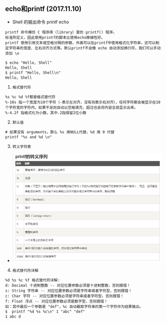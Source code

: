 ## echo和printf (2017.11.10)
* Shell 的输出命令 printf echo
```
printf 命令模仿 C 程序库（library）里的 printf() 程序。
标准所定义，因此使用printf的脚本比使用echo移植性好。
printf 使用引用文本或空格分隔的参数，外面可以在printf中使用格式化字符串，还可以制定字符串的宽度、左右对齐方式等。默认printf不会像 echo 自动添加换行符，我们可以手动添加 \n
```
```
$ echo "Hello, Shell"
Hello, Shell
$ printf "Hello, Shell\n"
Hello, Shell
```
1. `格式替代符`
```
%s %c %d %f都是格式替代符
%-10s 指一个宽度为10个字符（-表示左对齐，没有则表示右对齐），任何字符都会被显示在10个字符宽的字符内，如果不足则自动以空格填充，超过也会将内容全部显示出来。
%-4.2f 指格式化为小数，其中.2指保留2位小数
```
2. `默认值`
```
# 如果没有 arguments，那么 %s 用NULL代替，%d 用 0 代替
printf "%s and %d \n" 
```
3. `转义字符表`
* ![转义字符表](https://github.com/GalenDeng/Shell/blob/master/printf%E7%9A%84%E8%BD%AC%E4%B9%89%E5%AD%97%E7%AC%A6.png)
4. `格式替代符详解`
```
%d %s %c %f 格式替代符详解:
d: Decimal 十进制整数 -- 对应位置参数必须是十进制整数，否则报错！
s: String 字符串 -- 对应位置参数必须是字符串或者字符型，否则报错！
c: Char 字符 -- 对应位置参数必须是字符串或者字符型，否则报错！
f: Float 浮点 -- 对应位置参数必须是数字型，否则报错！
如：其中最后一个参数是 "def"，%c 自动截取字符串的第一个字符作为结果输出。
$  printf "%d %s %c\n" 1 "abc" "def"
1 abc d
```